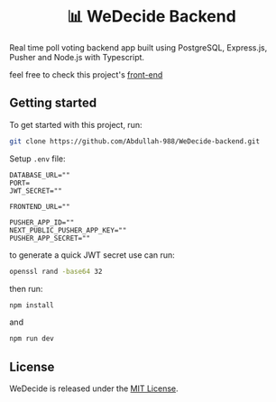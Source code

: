 <h1 align="center">📊 WeDecide Backend</h1>

Real time poll voting backend app built using PostgreSQL, Express.js, Pusher and Node.js with Typescript.

feel free to check this project's [front-end](https://github.com/Ako-Mawlood/WeDecide-frontend)

## Getting started

To get started with this project, run:

```bash
git clone https://github.com/Abdullah-988/WeDecide-backend.git
```

Setup `.env` file:

```
DATABASE_URL=""
PORT=
JWT_SECRET=""

FRONTEND_URL=""

PUSHER_APP_ID=""
NEXT_PUBLIC_PUSHER_APP_KEY=""
PUSHER_APP_SECRET=""
```

to generate a quick JWT secret use can run:

```bash
openssl rand -base64 32
```

then run:

```bash
npm install
```

and

```bash
npm run dev
```

## License

WeDecide is released under the [MIT License](https://opensource.org/licenses/MIT).

